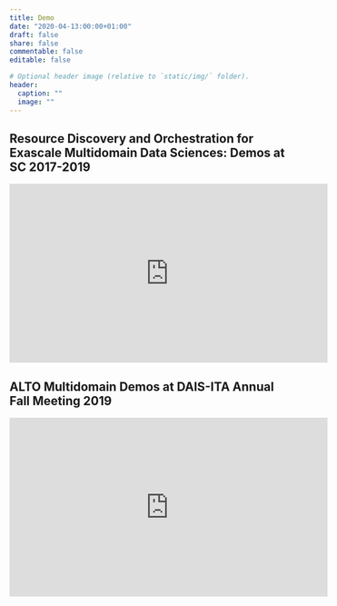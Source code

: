 ```yaml
---
title: Demo
date: "2020-04-13:00:00+01:00"
draft: false
share: false
commentable: false
editable: false

# Optional header image (relative to `static/img/` folder).
header:
  caption: ""
  image: ""
---
```


## Resource Discovery and Orchestration for Exascale Multidomain Data Sciences: Demos at SC 2017-2019

<iframe width="560" height="315" src="https://www.youtube.com/embed/videoseries?list=PL7_zr3-D_s-xUtehiJU-LLpU8vTQjBIyb" frameborder="0" allow="accelerometer; autoplay; encrypted-media; gyroscope; picture-in-picture" allowfullscreen></iframe>

## ALTO Multidomain Demos at DAIS-ITA Annual Fall Meeting 2019

<iframe width="560" height="315" src="https://www.youtube.com/embed/videoseries?list=PL7_zr3-D_s-xUWtANBUo3ZWwGkSnkXQlX" frameborder="0" allow="accelerometer; autoplay; encrypted-media; gyroscope; picture-in-picture" allowfullscreen></iframe>
